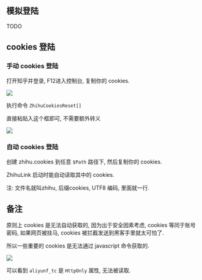 ## 模拟登陆

TODO

## cookies 登陆

### 手动 cookies 登陆

打开知乎并登录, F12进入控制台, 复制你的 cookies.

![](https://i.loli.net/2018/03/11/5aa48e38f3576.png)

执行命令 `ZhihuCookiesReset[]`

直接粘贴入这个框即可, 不需要额外转义

![](https://i.loli.net/2018/03/11/5aa48e38cb94d.png)

### 自动 cookies 登陆

创建 zhihu.cookies 到任意 `$Path` 路径下, 然后复制你的 cookies.

ZhihuLink 启动时能自动读取其中的 cookies.

注: 文件名就叫zhihu, 后缀cookies, UTF8 编码, 里面就一行.

## 备注

原则上 cookies 是无法自动获取的, 因为出于安全因素考虑, cookies 等同于账号密码, 如果网页被挂马, cookies 被拦截发送到黑客手里就太可怕了.

所以一些重要的 cookies 是无法通过 javascript 命令获取的.

![](https://i.loli.net/2018/03/11/5aa48e38da03f.png)

可以看到 `aliyunf_tc` 是 `HttpOnly` 属性, 无法被读取.


